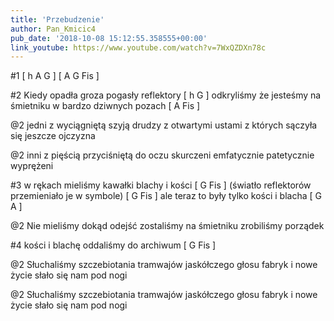 ```yaml
---
title: 'Przebudzenie'
author: Pan_Kmicic4
pub_date: '2018-10-08 15:12:55.358555+00:00'
link_youtube: https://www.youtube.com/watch?v=7WxQZDXn78c
---
```


#1
[ h A G ]
[ A G Fis ]

#2
Kiedy opadła groza pogasły reflektory [ h G ]
odkryliśmy że jesteśmy na śmietniku w bardzo dziwnych pozach [ A Fis ]

@2
jedni z wyciągniętą szyją drudzy z otwartymi ustami
 z których sączyła się jeszcze ojczyzna

@2
inni z pięścią przyciśniętą do oczu
skurczeni emfatycznie patetycznie wyprężeni

#3
w rękach mieliśmy kawałki blachy i kości [ G Fis ]
(światło reflektorów przemieniało je w symbole) [ G Fis ]
ale teraz to były tylko kości i blacha [ G A ]

@2
Nie mieliśmy dokąd odejść zostaliśmy na śmietniku
zrobiliśmy porządek

#4
kości i blachę oddaliśmy do archiwum [ G Fis ]

@2
Słuchaliśmy szczebiotania tramwajów jaskółczego głosu fabryk
i nowe życie słało się nam pod nogi

@2
Słuchaliśmy szczebiotania tramwajów jaskółczego głosu fabryk
i nowe życie słało się nam pod nogi